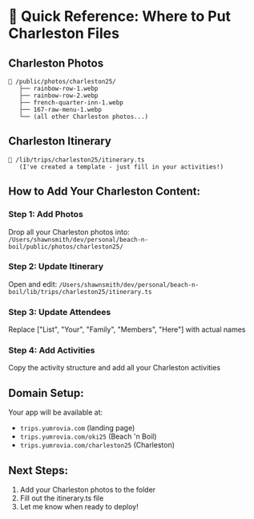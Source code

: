 # 📁 Quick Reference: Where to Put Charleston Files

## Charleston Photos
```
📁 /public/photos/charleston25/
   ├── rainbow-row-1.webp
   ├── rainbow-row-2.webp
   ├── french-quarter-inn-1.webp
   ├── 167-raw-menu-1.webp
   └── (all other Charleston photos...)
```

## Charleston Itinerary
```
📄 /lib/trips/charleston25/itinerary.ts
   (I've created a template - just fill in your activities!)
```

## How to Add Your Charleston Content:

### Step 1: Add Photos
Drop all your Charleston photos into:
`/Users/shawnsmith/dev/personal/beach-n-boil/public/photos/charleston25/`

### Step 2: Update Itinerary
Open and edit:
`/Users/shawnsmith/dev/personal/beach-n-boil/lib/trips/charleston25/itinerary.ts`

### Step 3: Update Attendees
Replace ["List", "Your", "Family", "Members", "Here"] with actual names

### Step 4: Add Activities
Copy the activity structure and add all your Charleston activities

## Domain Setup:
Your app will be available at:
- `trips.yumrovia.com` (landing page)
- `trips.yumrovia.com/oki25` (Beach 'n Boil)
- `trips.yumrovia.com/charleston25` (Charleston)

## Next Steps:
1. Add your Charleston photos to the folder
2. Fill out the itinerary.ts file
3. Let me know when ready to deploy!
